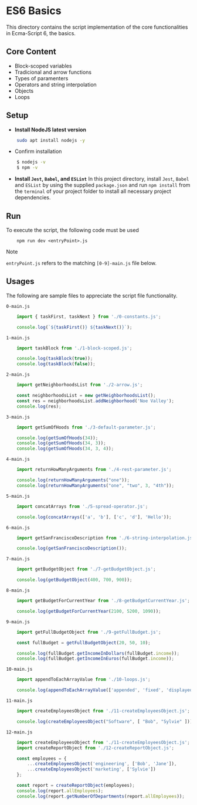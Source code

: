 # ES6 Basics
This directory contains the script implementation of the core functionalities in Ecma-Script 6, the basics.

## Core Content
* Block-scoped variables
* Tradicional and arrow functions
* Types of paramenters
* Operators and string interpolation
* Objects
* Loops

## Setup
* **Install NodeJS latest version**
```bash
    sudo apt install nodejs -y
```
* Confirm installation
```bash
    $ nodejs -v
    $ npm -v
```
* **Install `Jest`, `Babel`, and `ESLint`**
In this project directory, install `Jest`, `Babel` and `ESList` by using the supplied `package.json` and run `npm install` from the `terminal` of your project folder to install all necessary project dependencies.

## Run
To execute the script, the following code must be used
```node
    npm run dev <entryPoint>.js
```
>[!Note]
> `entryPoint.js` refers to the matching `[0-9]-main.js` file below.

## Usages
The following are sample files to appreciate the script file functionality.

`0-main.js`
```js
    import { taskFirst, taskNext } from './0-constants.js';

    console.log(`${taskFirst()} ${taskNext()}`);
```

`1-main.js`
```js
    import taskBlock from './1-block-scoped.js';

    console.log(taskBlock(true));
    console.log(taskBlock(false));
```

`2-main.js`
```js
    import getNeighborhoodsList from './2-arrow.js';

    const neighborhoodsList = new getNeighborhoodsList();
    const res = neighborhoodsList.addNeighborhood('Noe Valley');
    console.log(res);
```

`3-main.js`
```js
    import getSumOfHoods from './3-default-parameter.js';

    console.log(getSumOfHoods(34));
    console.log(getSumOfHoods(34, 3));
    console.log(getSumOfHoods(34, 3, 4));
```

`4-main.js`
```js
    import returnHowManyArguments from './4-rest-parameter.js';

    console.log(returnHowManyArguments("one"));
    console.log(returnHowManyArguments("one", "two", 3, "4th"));
```

`5-main.js`
```js
    import concatArrays from './5-spread-operator.js';

    console.log(concatArrays(['a', 'b'], ['c', 'd'], 'Hello'));
```

`6-main.js`
```js
    import getSanFranciscoDescription from './6-string-interpolation.js';

    console.log(getSanFranciscoDescription());
```

`7-main.js`
```js
    import getBudgetObject from './7-getBudgetObject.js';

    console.log(getBudgetObject(400, 700, 900));
```

`8-main.js`
```js
    import getBudgetForCurrentYear from './8-getBudgetCurrentYear.js';

    console.log(getBudgetForCurrentYear(2100, 5200, 1090));
```
`9-main.js`
```js
    import getFullBudgetObject from './9-getFullBudget.js';

    const fullBudget = getFullBudgetObject(20, 50, 10);

    console.log(fullBudget.getIncomeInDollars(fullBudget.income));
    console.log(fullBudget.getIncomeInEuros(fullBudget.income));
```
`10-main.js`
```js
    import appendToEachArrayValue from './10-loops.js';

    console.log(appendToEachArrayValue(['appended', 'fixed', 'displayed'], 'correctly-'));
```

`11-main.js`
```js
    import createEmployeesObject from './11-createEmployeesObject.js';

    console.log(createEmployeesObject("Software", [ "Bob", "Sylvie" ]));
```

`12-main.js`
```js
    import createEmployeesObject from './11-createEmployeesObject.js';
    import createReportObject from './12-createReportObject.js';

    const employees = {
        ...createEmployeesObject('engineering', ['Bob', 'Jane']),
        ...createEmployeesObject('marketing', ['Sylvie'])
    };      

    const report = createReportObject(employees);
    console.log(report.allEmployees);
    console.log(report.getNumberOfDepartments(report.allEmployees));
```
